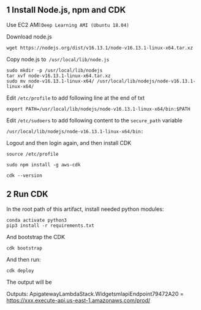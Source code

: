 
## 1 Install Node.js, npm and CDK

Use EC2 AMI:`Deep Learning AMI (Ubuntu 18.04) `

Download node.js

```shell
wget https://nodejs.org/dist/v16.13.1/node-v16.13.1-linux-x64.tar.xz
```



Copy node.js to` /usr/local/lib/node.js`

```shell
sudo mkdir -p /usr/local/lib/nodejs
tar xvf node-v16.13.1-linux-x64.tar.xz 
sudo mv node-v16.13.1-linux-x64/ /usr/local/lib/nodejs/node-v16.13.1-linux-x64/
```



Edit `/etc/profile` to add following line at the end of txt

```shell
export PATH=/usr/local/lib/nodejs/node-v16.13.1-linux-x64/bin:$PATH
```


Edit `/etc/sudoers` to add following content to the `secure_path` variable

```shell
/usr/local/lib/nodejs/node-v16.13.1-linux-x64/bin:
```



Logout and then login again, and then install CDK



```shell
source /etc/profile

sudo npm install -g aws-cdk

cdk --version
```

## 2 Run CDK

In the root path of this artifact, install needed python modules:

```shell
conda activate python3
pip3 install -r requirements.txt
```

And bootstrap the CDK

```shell
cdk bootstrap
```

And then run:

```shell
cdk deploy
```

The output will be

Outputs:
ApigatewayLambdaStack.WidgetsmlapiEndpoint79472A20 = https://xxx.execute-api.us-east-1.amazonaws.com/prod/
